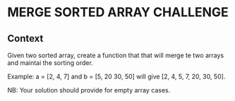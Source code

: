 # MERGE SORTED ARRAY CHALLENGE

## Context

Given two sorted array, create a function that that will merge te two arrays and maintai the sorting order.

Example: a = [2, 4, 7] and b = [5, 20 30, 50] will give [2, 4, 5, 7, 20, 30, 50].

NB: Your solution should provide for empty array cases.
